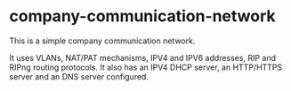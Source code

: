 # company-communication-network

This is a simple company communication network.

It uses VLANs, NAT/PAT mechanisms, IPV4 and IPV6 addresses, RIP and RIPng routing protocols.
It also has an IPV4 DHCP server, an HTTP/HTTPS server and an DNS server configured.
